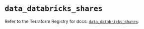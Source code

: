 # `data_databricks_shares`

Refer to the Terraform Registry for docs: [`data_databricks_shares`](https://registry.terraform.io/providers/databricks/databricks/1.80.0/docs/data-sources/shares).
